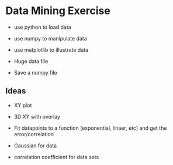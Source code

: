 
# Data Mining Exercise

 - use python to load data
 - use numpy to manipulate data
 - use matplotlib to illustrate data

 - Huge data file
 - Save a numpy file



## Ideas

 - XY plot
 - 3D XY with overlay


 - Fit datapoints to a function (exponential, linaer, etc) and get the error/correlation
 - Gaussian for data


 - correlation coefficient for data sets




